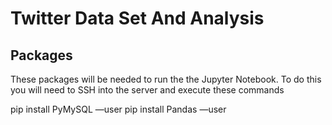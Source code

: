 # Twitter Data Set And Analysis

## Packages

These packages will be needed to run the the Jupyter Notebook.  To do this you will need to SSH into the server and execute these commands

pip install PyMySQL —user
pip install Pandas —user

